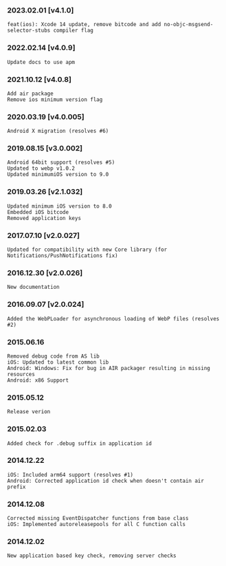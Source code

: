 ### 2023.02.01 [v4.1.0]

```
feat(ios): Xcode 14 update, remove bitcode and add no-objc-msgsend-selector-stubs compiler flag
```

### 2022.02.14 [v4.0.9]

```
Update docs to use apm
```

### 2021.10.12 [v4.0.8]

```
Add air package
Remove ios minimum version flag
```

### 2020.03.19 [v4.0.005]

```
Android X migration (resolves #6)
```

### 2019.08.15 [v3.0.002]

```
Android 64bit support (resolves #5)
Updated to webp v1.0.2
Updated minimumiOS version to 9.0
```

### 2019.03.26 [v2.1.032]

```
Updated minimum iOS version to 8.0
Embedded iOS bitcode
Removed application keys
```

### 2017.07.10 [v2.0.027]

```
Updated for compatibility with new Core library (for Notifications/PushNotifications fix)
```

### 2016.12.30 [v2.0.026]

```
New documentation
```

### 2016.09.07 [v2.0.024]

```
Added the WebPLoader for asynchronous loading of WebP files (resolves #2)
```

### 2015.06.16

```
Removed debug code from AS lib
iOS: Updated to latest common lib
Android: Windows: Fix for bug in AIR packager resulting in missing resources
Android: x86 Support
```

### 2015.05.12

```
Release verion
```

### 2015.02.03

```
Added check for .debug suffix in application id
```

### 2014.12.22

```
iOS: Included arm64 support (resolves #1)
Android: Corrected application id check when doesn't contain air prefix
```

### 2014.12.08

```
Corrected missing EventDispatcher functions from base class
iOS: Implemented autoreleasepools for all C function calls
```

### 2014.12.02

```
New application based key check, removing server checks
```
